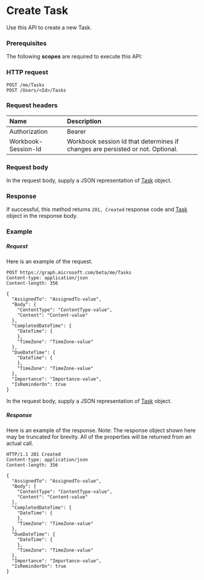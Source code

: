 # Create Task

Use this API to create a new Task.
### Prerequisites
The following **scopes** are required to execute this API: 
### HTTP request
<!-- { "blockType": "ignored" } -->
```http
POST /me/Tasks
POST /Users/<Id>/Tasks

```
### Request headers
| Name       | Description|
|:---------------|:----------|
| Authorization  | Bearer <code>|
| Workbook-Session-Id  | Workbook session Id that determines if changes are persisted or not. Optional.|

### Request body
In the request body, supply a JSON representation of [Task](../resources/task.md) object.


### Response
If successful, this method returns `201, Created` response code and [Task](../resources/task.md) object in the response body.

### Example
##### Request
Here is an example of the request.
<!-- {
  "blockType": "request",
  "name": "create_task_from_user"
}-->
```http
POST https://graph.microsoft.com/beta/me/Tasks
Content-type: application/json
Content-length: 356

{
  "AssignedTo": "AssignedTo-value",
  "Body": {
    "ContentType": "ContentType-value",
    "Content": "Content-value"
  },
  "CompletedDateTime": {
    "DateTime": {
    },
    "TimeZone": "TimeZone-value"
  },
  "DueDateTime": {
    "DateTime": {
    },
    "TimeZone": "TimeZone-value"
  },
  "Importance": "Importance-value",
  "IsReminderOn": true
}
```
In the request body, supply a JSON representation of [Task](../resources/task.md) object.
##### Response
Here is an example of the response. Note: The response object shown here may be truncated for brevity. All of the properties will be returned from an actual call.
<!-- {
  "blockType": "response",
  "truncated": true,
  "@odata.type": "microsoft.graph.Task"
} -->
```http
HTTP/1.1 201 Created
Content-type: application/json
Content-length: 356

{
  "AssignedTo": "AssignedTo-value",
  "Body": {
    "ContentType": "ContentType-value",
    "Content": "Content-value"
  },
  "CompletedDateTime": {
    "DateTime": {
    },
    "TimeZone": "TimeZone-value"
  },
  "DueDateTime": {
    "DateTime": {
    },
    "TimeZone": "TimeZone-value"
  },
  "Importance": "Importance-value",
  "IsReminderOn": true
}
```

<!-- uuid: 8fcb5dbc-d5aa-4681-8e31-b001d5168d79
2015-10-25 14:57:30 UTC -->
<!-- {
  "type": "#page.annotation",
  "description": "Create Task",
  "keywords": "",
  "section": "documentation",
  "tocPath": ""
}-->